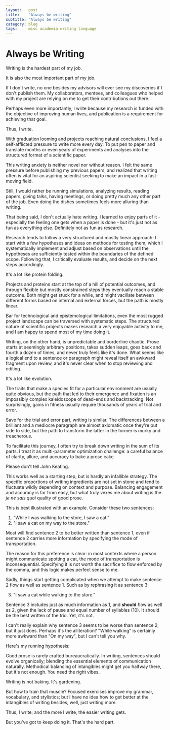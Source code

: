```yaml
---
layout:   post
title:    "Always be writing"
subtitle: "Always be writing"
category: blog
tags:     misc academia writing language 
---
```

# Always be Writing

Writing is the hardest part of my job. 

It is also the most important part of my job.

If I don't write, no one besides my advisors will ever see my discoveries if I don't publish them.  My collaborators, mentees, and colleagues who helped with my project are relying on me to get their contributions out there.  

Perhaps even more importantly, I write because my research is funded with the objective of improving human lives, and publication is a requirement for achieving that goal. 

Thus, I write. 

With graduation looming and projects reaching natural conclusions, I feel a self-afflicted pressure to write more every day. To put pen to paper and translate months or even years of experiments and analyses into the structured format of a scientific paper. 

This writing anxiety is neither novel nor without reason. I felt the same pressure before publishing my previous papers, and realized that writing often is vital for an aspiring scientist seeking to make an impact in a fast-moving field. 

Still, I would rather be running simulations, analyzing results, reading papers, giving talks, having meetings, or doing pretty much any other part of the job. Even doing the dishes sometimes feels more alluring than writing.

That being said, I don't actually hate writing. I learned to enjoy parts of it - especially the feeling one gets when a paper is done - but it's just not as fun as everything else. Definitely not as fun as research.

Research tends to follow a very structured and mostly linear approach: I start with a few hypotheses and ideas on methods for testing them, which I systematically implement and adjust based on observations until the hypotheses are sufficiently tested within the boundaries of the defined scope. Following that, I critically evaluate results, and decide on the next steps accordingly.

It's a lot like protein folding. 

Projects and proteins start at the top of a hill of potential outcomes, and through flexible but mostly constrained steps they eventually reach a stable outcome. Both might get stuck for a while, and might vacillate between different forms based on internal and external forces, but the path is mostly linear.

Bar for technological and epistemological limitations, even the most rugged project landscape can be traversed with systematic steps. The structured nature of scientific projects makes research a very enjoyable activity to me, and I am happy to spend most of my time doing it.

Writing, on the other hand, is unpredictable and borderline chaotic. Prose starts at seemingly arbitrary positions, takes sudden leaps, goes back and fourth a dozen of times, and never truly feels like it's done. What seems like a logical end to a sentence or paragraph might reveal itself an awkward fragment upon review, and it's never clear when to stop reviewing and editing.

It's a lot like evolution.

The traits that make a species fit for a particular environment are usually quite obvious, but the path that led to their emergence and fixation is an impossibly complex kaleidoscope of dead-ends and backtracking. Not surprisingly, gains in fitness usually require thousands of years of trial and error.

Save for the trial and error part, writing is similar. The differences between a brilliant and a mediocre paragraph are almost axiomatic once they're put side to side, but the path to transform the latter in the former is murky and treacherous.

To facilitate this journey, I often try to break down writing in the sum of its parts. I treat it as multi-parameter optimization challenge: a careful balance of clarity, allure, and accuracy to bake a prose cake. 

Please don't tell John Keating.

This works well as a starting step, but is hardly an infallible strategy. The specific proportions of writing ingredients are not set in stone and tend to fluctuate wildly depending on context and purpose. Balancing engagement and accuracy is far from easy, but what truly vexes me about writing is the *je ne sais quoi* quality of good prose.

This is best illustrated with an example. Consider these two sentences:

1. "While I was walking to the store, I saw a cat."
2. "I saw a cat on my way to the store."

Most will find sentence 2 to be better written than sentence 1, even if sentence 2 carries more information by specifying the mode of transportation. 

The reason for this preference is clear: in most contexts where a person might communicate spotting a cat, the mode of transportation is inconsequential. Specifying it is not worth the sacrifice to flow enforced by the comma, and this logic makes perfect sense to me. 

Sadly, things start getting complicated when we attempt to make sentence 2 flow as well as sentence 1. Such as by rephrasing it as sentence 3:

3. "I saw a cat while walking to the store."

Sentence 3 includes just as much information as 1, and **should** flow as well as 2, given the lack of pause and equal number of syllables (10). It should be the best written of the trio. Yet, it's not. 

I can't really explain why sentence 3 seems to be worse than sentence 2, but it just does. Perhaps it's the alliteration? "While walking" is certainly more awkward than "On my way", but I can't tell you why.

Here's my running hypothesis:

Good prose is rarely crafted bureaucratically. In writing, sentences should evolve organically; blending the essential elements of communication naturally. Methodical balancing of intangibles might get you halfway there, but it's not enough. You need the right vibes.

Writing is not baking. It's gardening.

But how to train that muscle? Focused exercises improve my grammar, vocabulary, and stylistics; but I have no idea how to get better at the intangibles of writing besides, well, just writing more.

Thus, I write; and the more I write, the easier writing gets. 

But you've got to keep doing it. That's the hard part.

